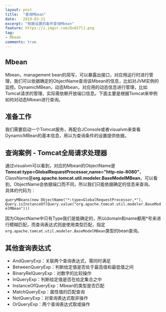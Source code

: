 ```yaml
---
layout: post
title:  "查询Mbean"
date:   2019-03-21
excerpt: "依据设置的条件查询Mbean"
feature: https://i.imgur.com/Ds6S7lJ.png
tag:
- Mbean
comments: true
---
```


## Mbean
Mbean，management bean的简写，可以暴露出接口，对应用运行时进行管理，我们可以依据确定的ObjectName查询该Mbean的信息，比如对JVM实例的监控。DynamicMBean，动态Mbean，对应用的动态信息进行管理，比如Tomcat请求的管理，实际需依赖开放端口信息。下面主要是根据Tomcat来举例如何对动态Mbean进行查询。

## 准备工作
我们需要启动一个Tomcat服务，再配合JConsole或者visualvm来查看DynamicMBean的基本信息，用以为查询条件的设置提供依据。

## 查询案例 - Tomcat全局请求处理器
通过visualvm可以看到，对应的Mbean的ObjectName是**Tomcat:type=GlobalRequestProcessor,name="http-nio-8080"**，ClassName是**org.apache.tomcat.util.modeler.BaseModelMBean**，可以看到，ObjectName会依据端口而不同，所以我们只能依据确定的信息来查询。<br/>
具体的代码为：

```queryMBeans(new ObjectName("*:type=GlobalRequestProcessor,*"), Query.isInstanceOf(Query.value("org.apache.tomcat.util.modeler.BaseModelMBean")))```

因为ObjectName中只有Type我们是能确定的，所以domain和name都用*号来进行模糊匹配，而查询表达式则是使用类型匹配，指定`org.apache.tomcat.util.modeler.BaseModelMBean`类型的bean查询。

## 其他查询表达式

* AndQueryExp：关联两个查询表达式，需同时满足
* BetweenQueryExp：判断给定值是否处于最高值和最低值之间
* BinaryRelQueryExp：对数字的比较操作
* InQueryExp：判断给定值是否在给定集合之中
* InstanceOfQueryExp：Mbean的类型是否匹配
* MatchQueryExp：属性值的匹配查询
* NotQueryExp：对查询表达式取非操作
* OrQueryExp：两个查询表达式取或操作



